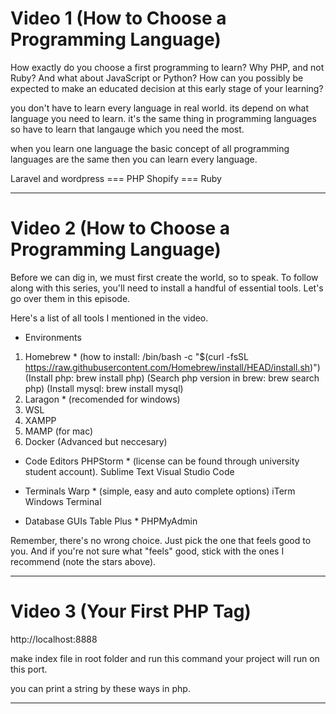 # Video 1 (How to Choose a Programming Language)

How exactly do you choose a first programming to learn? Why PHP, and not Ruby? And what about JavaScript or Python? How can you possibly be expected to make an educated decision at this early stage of your learning?

you don't have to learn every language in real world. its depend on what language you need to learn. it's the same thing in programming languages so have to learn that langauge which you need the most.

when you learn one language the basic concept of all programming languages are the same then you can learn every language.

Laravel and wordpress === PHP
Shopify === Ruby

------------------------------------------------------------------------------------------------

# Video 2 (How to Choose a Programming Language)

Before we can dig in, we must first create the world, so to speak. To follow along with this series, you'll need to install a handful of essential tools. Let's go over them in this episode.

Here's a list of all tools I mentioned in the video.

- Environments
1. Homebrew *
(how to install: /bin/bash -c "$(curl -fsSL https://raw.githubusercontent.com/Homebrew/install/HEAD/install.sh)")
(Install php: brew install php)
(Search php version in brew: brew search php)
(Install mysql: brew install mysql)
2. Laragon * (recomended for windows)
3. WSL
4. XAMPP
5. MAMP (for mac)
6. Docker (Advanced but neccesary)

- Code Editors
PHPStorm * (license can be found through university student account).
Sublime Text
Visual Studio Code

- Terminals
Warp * (simple, easy and auto complete options)
iTerm
Windows Terminal

- Database GUIs
Table Plus *
PHPMyAdmin

Remember, there's no wrong choice. Just pick the one that feels good to you. And if you're not sure what "feels" good, stick with the ones I recommend (note the stars above).

---------------------------------------------------------------------------------------------------

# Video 3 (Your First PHP Tag)

http://localhost:8888

make index file in root folder and run this command your project will run on this port.

you can print a string by these ways in php.
<?php print "hello world" ?>
<?php echo "hello world" ?>

------------------------------------------------------------------------------------------------
